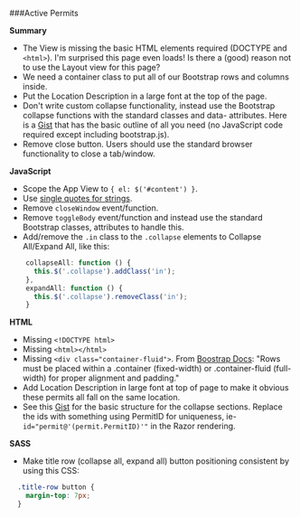 ###Active Permits

**Summary**
- The View is missing the basic HTML elements required (DOCTYPE and `<html>`). I'm surprised this page even loads! Is there a (good) reason not to use the Layout view for this page?
- We need a container class to put all of our Bootstrap rows and columns inside.
- Put the Location Description in a large font at the top of the page.
- Don't write custom collapse functionality, instead use the Bootstrap collapse functions with the standard classes and data- attributes. Here is a [Gist](https://gist.github.com/chadwilcomb/4251efa111a081cd2119) that has the basic outline of all you need (no JavaScript code required except including bootstrap.js).
- Remove close button. Users should use the standard browser functionality to close a tab/window.


**JavaScript**
- Scope the App View to `{ el: $('#content') }`.
- Use [single quotes for strings](https://github.com/nycdot/javascript-style-guide#strings).
- Remove `closeWindow` event/function.
- Remove `toggleBody` event/function and instead use the standard Bootstrap classes, attributes to handle this.
- Add/remove the `.in` class to the `.collapse` elements to Collapse All/Expand All, like this:
```javascript
    collapseAll: function () {
      this.$('.collapse').addClass('in');
    },
    expandAll: function () {
      this.$('.collapse').removeClass('in');
    }
``` 

**HTML**
- Missing `<!DOCTYPE html>`
- Missing `<html></html>` 
- Missing `<div class="container-fluid">`. From [Boostrap Docs](http://getbootstrap.com/css/#grid-intro): "Rows must be placed within a .container (fixed-width) or .container-fluid (full-width) for proper alignment and padding."
- Add Location Description in large font at top of page to make it obvious these permits all fall on the same location.
- See this [Gist](https://gist.github.com/chadwilcomb/4251efa111a081cd2119) for the basic structure for the collapse sections. Replace the ids with something using PermitID for uniqueness, ie- `id="permit@'(permit.PermitID)'"` in the Razor rendering.


**SASS**
- Make title row (collapse all, expand all) button positioning consistent by using this CSS:
```css
  .title-row button {
    margin-top: 7px;
  }
```
